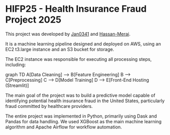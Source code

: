 # HIFP25 - Health Insurance Fraud Project 2025
This project was developed by [Jan0341](https://github.com/Jan0341) and [Hassan-Merai](https://github.com/Hassan-Merai/).

It is a machine learning pipeline designed and deployed on AWS, using an EC2 t3.large instance and an S3 bucket for storage.

The EC2 instance was responsible for executing all processing steps, including:

graph TD
    A[Data Cleaning] --> B[Feature Engineering]
    B --> C[Preprocessing]
    C --> D[Model Training]
    D --> E[Front-End Hosting (Streamlit)]

The main goal of the project was to build a predictive model capable of identifying potential health insurance fraud in the United States, particularly fraud committed by healthcare providers.

The entire project was implemented in Python, primarily using Dask and Pandas for data handling.
We used XGBoost as the main machine learning algorithm and Apache Airflow for workflow automation.

